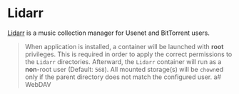 # Lidarr

[Lidarr](https://github.com/Lidarr/Lidarr) is a music collection manager for Usenet and BitTorrent users.

> When application is installed, a container will be launched with **root** privileges.
> This is required in order to apply the correct permissions to the `Lidarr` directories.
> Afterward, the `Lidarr` container will run as a **non**-root user (Default: `568`).
> All mounted storage(s) will be `chown`ed only if the parent directory does not match the configured user.
a# WebDAV
